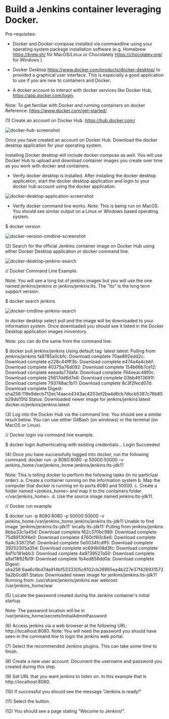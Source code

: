 # Build a Jenkins container leveraging Docker.

Pre-requisites:
- Docker and Docker-compose installed via commandline using your operating system package installation software (e.g. Homebrew https://brew.sh/ for MacOS/Linux or Chocolately https://chocolatey.org/ for Windows )

- Docker Desktop https://www.docker.com/products/docker-desktop/ to provided a graphical user interface. This is especially a good application to use if you are new to containers and Docker. 

- A docker account to interact with docker services like Docker Hub, https://app.docker.com/login.

Note: To get familiar with Docker and running containers on docker
Reference: https://www.docker.com/get-started/

(1) Create an account on Docker Hub.
https://hub.docker.com/

![docker-hub-screenshot](https://github.com/user-attachments/assets/bfdb0500-fa69-4f93-ab3d-41b23130a2e0)

Once you have created an account on Docker Hub. Download the docker desktop application for your operating system.

Installing Docker desktop will include docker-compose as well. You will use Docker Hub to upload and download container
images you create over time as you work with docker and containers.

- Verify docker desktop is installed. 
After installing the docker desktop application, start the docker desktop application and login to your docker hub account
using the docker application.

![docker-desktop-application-screenshot](https://github.com/user-attachments/assets/d418c07a-a4cc-4464-bc1c-80700ce1b78b)


- Verify docker command line works.
Note: This is being run on MacOS. You should see similar output on a Linux or Windows based operating system.

$ docker version


![docker-version-cmdline-screenshot](https://github.com/user-attachments/assets/3eb59ce0-8d18-4e03-a2f2-225fbe19d154)


(2) Search for the official Jenkins container image on Docker Hub using either Docker Desktop application
or docker command line.

![docker-desktop-jenkins-search](https://github.com/user-attachments/assets/61d84d21-9404-4fbb-b778-07aa04a273d6)


// Docker Command Line Example.

Note: You will see a long list of jenkins images but you will use the one named jenkins/jenkins or 
jenkins/jenkins:lts. The "lts" is the long term support version.

$ docker search jenkins


![docker-cmdline-jenkins-search](https://github.com/user-attachments/assets/890e2859-7742-4a54-9508-f0c39bb0dc76)


In docker desktop select pull and the image will be downloaded to your information system. Once downloaded you should see it listed in the Docker Desktop application images innventory. 

Note: you can do the same from the command line:

$ docker pull jenkins/jenkins
Using default tag: latest
latest: Pulling from jenkins/jenkins
fa8785a0cbfc: Download complete 
70ae892edd2c: Download complete 
e228c44fff3b: Download complete 
e474a4a4cbbf: Download complete 
40375a76d092: Download complete 
154b66b7ce12: Download complete 
eeeada77dafa: Download complete 
764eeac48f0c: Download complete 
25617dd6d7e8: Download complete 
03bb4613691f: Download complete 
793748ac1b11: Download complete 
8c3f2fecd07d: Download complete 
Digest: sha256:119e9decb712ec14aace4343ac4203ef2ba4d6cb7dbcb5387c76b85b29dd15fd
Status: Downloaded newer image for jenkins/jenkins:latest
docker.io/jenkins/jenkins:latest

(3) Log into the Docker Hub via the command line. You should see a similar result below.
You can use either GitBash (on windows) or the terminal (on MacOS or Linux).

// Docker login via command line example.

$ docker login
Authenticating with existing credentials...
Login Succeeded

(4) Once you have successfully logged into docker, run the following command:
docker run -p 8080:8080 -p 50000:50000 -v jenkins_home:/var/jenkins_home jenkins/jenkins:lts-jdk11

Note: 
This is telling docker to perform the following tasks (in no particluar order):
a. Create a container running on the information system
b. Map the computer that docker is running on to ports 8080 and 50000.
c. Create a folder named <jenkins_home> and map it to the containers folder </var/jenkins_home>.
d. Use the source image named jenkins:lts-jdk11.

// Docker run example

$ docker run -p 8080:8080 -p 50000:50000 -v jenkins_home:/var/jenkins_home jenkins/jenkins:lts-jdk11
Unable to find image 'jenkins/jenkins:lts-jdk11' locally
lts-jdk11: Pulling from jenkins/jenkins
8bbe33c1a45d: Download complete 
f62c370bc989: Download complete 
75d89130f4e0: Download complete 
4760cf60c6e6: Download complete 
6a4c33872faf: Download complete 
5e0034fcdff5: Download complete 
39252305a35d: Download complete 
ec694b08d3fc: Download complete 
6d11c181ebb3: Download complete 
4a9739527a50: Download complete 
a9af1892fb19: Download complete 
1b4ed656dd0a: Download complete 
Digest: sha256:6aa6c6bd7da914bf5333305c8102cb26965ea4b227e37f4269315725a2b0cd81
Status: Downloaded newer image for jenkins/jenkins:lts-jdk11
Running from: /usr/share/jenkins/jenkins.war
webroot: /var/jenkins_home/war

(5) Locate the password created during the Jenkins container's initial startup.


Note: The password location will be in /var/jenkins_home/secrets/InitialAdminPassword

(6) Access jenkins via a web browser at the following URL: http://localhost:8080.
Note: You will need the password you should have seen in the command line to login
the jenkins web portal.

(7) Select the recommended Jenkins plugins. This can take some time to finish.

(8) Create a new user account. Document the username and password you created during this step.

(9) Set URL that you want jenkins to listen on. In this example that is http://localhost:8080.

(10) If successful you should see the message "Jenkins is ready!"

(11) Select the button <start using jenkins>.

(12) You should see a page stating "Wecome to Jenkins!".





